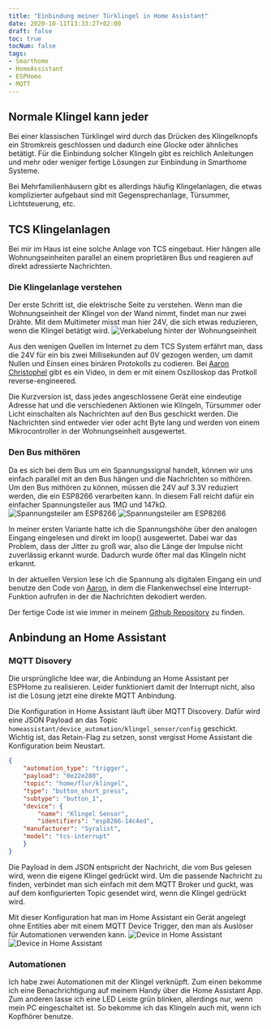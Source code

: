 ```yaml
---
title: "Einbindung meiner Türklingel in Home Assistant"
date: 2020-10-11T13:33:27+02:00
draft: false
toc: true
tocNum: false
tags:
- Smarthome
- HomeAssistant
- ESPHome
- MQTT
---
```


## Normale Klingel kann jeder

Bei einer klassischen Türklingel wird durch das Drücken des Klingelknopfs ein Stromkreis geschlossen
und dadurch eine Glocke oder ähnliches betätigt. Für die Einbindung solcher Klingeln gibt es reichlich
Anleitungen und mehr oder weniger fertige Lösungen zur Einbindung in Smarthome Systeme.

Bei Mehrfamilienhäusern gibt es allerdings häufig Klingelanlagen, die etwas komplizierter aufgebaut sind
mit Gegensprechanlage, Türsummer, Lichtsteuerung, etc. 

## TCS Klingelanlagen
Bei mir im Haus ist eine solche Anlage von TCS eingebaut.
Hier hängen alle Wohnungseinheiten parallel an einem proprietären Bus und reagieren auf direkt adressierte Nachrichten.

### Die Klingelanlage verstehen

Der erste Schritt ist, die elektrische Seite zu verstehen. Wenn man die Wohnungseinheit der Klingel von der Wand
nimmt, findet man nur zwei Drähte. Mit dem Multimeter misst man hier 24V, die sich etwas reduzieren, wenn die Klingel 
betätigt wird.
![Verkabelung hinter der Wohnungseinheit](/images/2020-10-11-klingel-02.jpg)

Aus den wenigen Quellen im Internet zu dem TCS System erfährt man, dass die 24V für ein bis zwei Millisekunden auf 0V
gezogen werden, um damit Nullen und Einsen eines binären Protokolls zu codieren. Bei [Aaron Christophel][1] gibt
es ein Video, in dem er mit einem Oszilloskop das Protkoll reverse-engineered. 

Die Kurzversion ist, dass jedes angeschlossene Gerät eine eindeutige Adresse hat und die verschiedenen Aktionen
wie Klingeln, Türsummer oder Licht einschalten als Nachrichten auf den Bus geschickt werden. Die Nachrichten 
sind entweder vier oder acht Byte lang und werden von einem Mikrocontroller in der Wohnungseinheit ausgewertet.

### Den Bus mithören

Da es sich bei dem Bus um ein Spannungssignal handelt, können wir uns einfach parallel mit an den Bus hängen
und die Nachrichten so mithören.
Um den Bus mithören zu können, müssen die 24V auf 3.3V reduziert werden, die ein ESP8266 verarbeiten kann.
In diesem Fall reicht dafür ein einfacher Spannungsteiler aus 1MΩ und 147kΩ.
![Spannungsteiler am ESP8266](/images/2020-10-11-klingel-06.png)
![Spannungsteiler am ESP8266](/images/2020-10-11-klingel-03.jpg)

In meiner ersten Variante hatte ich die Spannungshöhe über den analogen Eingang eingelesen und direkt im loop() ausgewertet.
Dabei war das Problem, dass der Jitter zu groß war, also die Länge der Impulse nicht zuverlässig erkannt wurde. Dadurch
wurde öfter mal das Klingeln nicht erkannt.

In der aktuellen Version lese ich die Spannung als digitalen Eingang ein und benutze den Code von [Aaron][1],
in dem die Flankenwechsel eine Interrupt-Funktion aufrufen in der die Nachrichten dekodiert werden.

Der fertige Code ist wie immer in meinem [Github Repository][2] zu finden.

## Anbindung an Home Assistant

### MQTT Disovery
Die ursprüngliche Idee war, die Anbindung an Home Assistant per ESPHome zu realisieren. Leider funktioniert damit
der Interrupt nicht, also ist die Lösung jetzt eine direkte MQTT Anbindung.

Die Konfiguration in Home Assistant läuft über MQTT Discovery. Dafür wird eine JSON Payload an das Topic
`homeassistant/device_automation/klingel_sensor/config` geschickt. Wichtig ist, das Retain-Flag zu setzen,
sonst vergisst Home Assistant die Konfiguration beim Neustart.

```json
{
    "automation_type": "trigger",
    "payload": "0e22e280",
    "topic": "home/flur/klingel",
    "type": "button_short_press",
    "subtype": "button_1",
    "device": {
        "name": "Klingel Sensor",
        "identifiers": "esp8266-14c4ed",
	"manufacturer": "Syralist",
	"model": "tcs-interrupt"
    }
}
```

Die Payload in dem JSON entspricht der Nachricht, die vom Bus gelesen wird, wenn die eigene Klingel gedrückt wird.
Um die passende Nachricht zu finden, verbindet man sich einfach mit dem MQTT Broker und guckt, was auf dem konfigurierten Topic
gesendet wird, wenn die Klingel gedrückt wird.

Mit dieser Konfiguration hat man im Home Assistant ein Gerät angelegt ohne Entities aber mit einem MQTT Device Trigger,
den man als Auslöser für Automationen verwenden kann.
![Device in Home Assistant](/images/2020-10-11-klingel-04.png)
![Device in Home Assistant](/images/2020-10-11-klingel-05.png)

### Automationen

Ich habe zwei Automationen mit der Klingel verknüpft. Zum einen bekomme ich eine Benachrichtigung auf meinem Handy über die Home Assistant App.
Zum anderen lasse ich eine LED Leiste grün blinken, allerdings nur, wenn mein PC eingeschaltet ist. So bekomme ich das Klingeln auch mit, wenn
ich Kopfhörer benutze.


[1]: https://github.com/atc1441/TCSintercomArduino "Aaron Christophels Github"
[2]: https://github.com/Syralist/tcs-monitor/tree/master/version3/tcs-interrupt "Mein Code auf Github"
